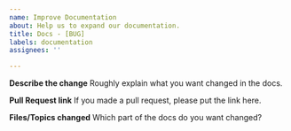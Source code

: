 ```yaml
---
name: Improve Documentation
about: Help us to expand our documentation.
title: Docs - [BUG]
labels: documentation
assignees: ''

---
```


**Describe the change**
Roughly explain what you want changed in the docs.

**Pull Request link**
If you made a pull request, please put the link here.

**Files/Topics changed**
Which part of the docs do you want changed?
